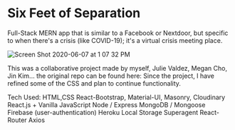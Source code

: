# Six Feet of Separation

Full-Stack MERN app that is similar to a Facebook or Nextdoor, but specific to when there's a crisis (like COVID-19); it's a virtual crisis meeting place.

![Screen Shot 2020-06-07 at 1 07 32 PM](https://user-images.githubusercontent.com/30880308/83979100-bc073e80-a8c0-11ea-9560-d7ffea56a955.png)

This was a collaborative project made by myself, Julie Valdez, Megan Cho, Jin Kim... the original repo can be found here:
Since the project, I have refined some of the CSS and plan to continue functionality.

Tech Used:
HTML,CSS
React-Bootstrap, Material-UI, Masonry, Cloudinary
React.js + Vanilla JavaScript
Node / Express
MongoDB / Mongoose
Firebase (user-authentication)
Heroku
Local Storage
Superagent
React-Router
Axios
